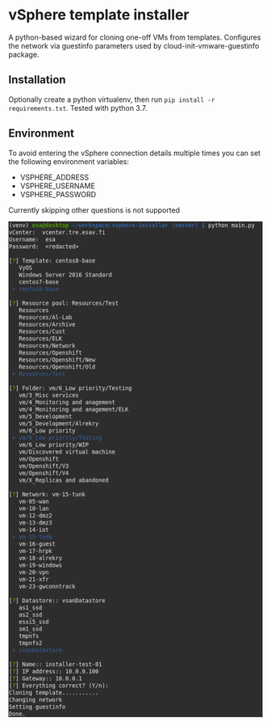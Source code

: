 vSphere template installer
==========================

A python-based wizard for cloning one-off VMs from templates. Configures the network via
guestinfo parameters used by cloud-init-vmware-guestinfo package.

Installation
------------

Optionally create a python virtualenv, then run `pip install -r requirements.txt`.
Tested with python 3.7. 

Environment
-----------

To avoid entering the vSphere connection details multiple times you can set the following
environment variables:
- VSPHERE_ADDRESS
- VSPHERE_USERNAME
- VSPHERE_PASSWORD

Currently skipping other questions is not supported

![Screenshot of wizard](/screenshot.png?raw=true)

